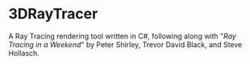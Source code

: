 # 3DRayTracer
A Ray Tracing rendering tool written in C#, following along with "*Ray Tracing in a Weekend*" by Peter Shirley, Trevor David Black, and Steve Hollasch.
